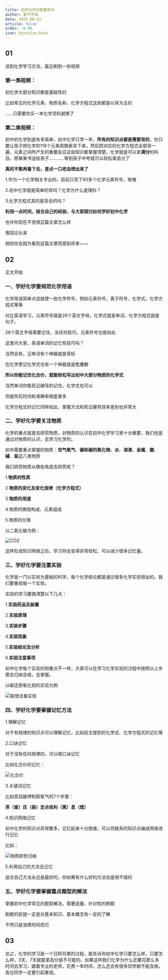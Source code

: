 ```yaml
---
title: 初中化学只需要背吗
author: 氢气不纯
date: 2025-06-22
article: false
order: -0.99
icon: bytesize:book
---
```


## 01

谈到化学学习方法，最近刷到一些视频

### 第一类视频：

初化学大部分知识都是基础性的

比如常见的化学元素、物质名称、化学方程式这些都是以背为主的

……只需要你买一本化学资料就够了

### 第二类视频：

初中的化学到底有多简单，初中化学只学一年，**所有的知识点都是需要背的**，你只要让孩子把化学的118个元素周期表背下来，然后把对应的化学方程式全部背一遍，元素之间所产生的重要反应这些知识都掌握清楚，化学就是可以拿**满分**的科目。把某某书送给孩子…………等到孩子中考就可以轻松拿高分了

**真的不敢再看下去，差点一口老血喷出来了**

1.作为一个化学相关专业的，目前只背了60多个化学元素符号，惭愧

2.初中化学就是简单的背吗？化学为什么是理科？

3.化学方程式真的是背会的吗？

**利用一点时间，结合自己的经验，与大家探讨如何学好初中化学**

也许你现在不觉得这篇文章怎么样

等回过头来

相信你会因为看到这篇文章而感到庆幸\~\~\~

## 02

正文开始

### 一、学好化学要规范**化学用语**

化学用语简单点说就使一些化学符号，例如元素符号，离子符号，化学式，化学方程式等等

对比英语学习，元素符号就是26个英文字母，化学式就是单词，化学方程式就是句子。

26个英文字母需要记住，没任何技巧，元素符号也是如此

这里问大家，英语单词的记忆有技巧吗？

当然会有，记单词有个神器就是音标

在化学里记化学式也有一个神器就是**化合价**

**所以你能记住化合价，就能轻松写出初中大部分物质的化学式**

当然单词你能死记硬背的记住，化学式也可以

但是所花时间和准确率相差甚多

化学方程式的记忆同样如此，掌握方法和死记硬背效率差别也非常大

### 二、学好化学要关注**物质**

化学的重点就是去研究物质，对物质的认识在初中化学学习里十分重要，我们也是通过对物质的认识，去学习化学的。

初中需要重点掌握的物质：**空气氧气**、**碳和碳的氧化物**、**水**、**溶液**、**金属**、**酸**、**碱**、**盐**这八类物质

我们研究物质从哪些角度去研究呢？

1.**物质的性质**

2.**物质的变化及变化规律（化学方程式）**

3.**物质的用途**

4.物质的微观构成、元素组成

5.物质的分类

以二氧化碳为例：

![CO2](https://img.edaychem.cn//img/CO2.png)

这样形成知识网络之后，学习将会变得非常轻松，可以减少很多记忆量。

### 三、学好化学要注重**实验**

化学是一门以实验为基础的科学，每个化学结论都是通过很多化学实验得出的。我们要重视每一个实验。

实验的学习要搞清楚以下几点：

1.**实验药品及装置**

2.**实验原理**

3.**实验步骤**

4.**实验现象**

5.**实验结论及分析**

6.**实验注意事项**

初中化学每个实验的侧重点不一样，大家可以在学习化学实验的过程中按照以上步骤去归纳总结，去掌握。

以碳还原氧化铜的实验为例

![联想法看实验](https://img.edaychem.cn//img/%E8%81%94%E6%83%B3%E6%B3%95%E7%9C%8B%E5%AE%9E%E9%AA%8C.png)

### 四、学好化学要掌握**记忆方法**

1.理解记忆

对于有规律的知识点可以理解记忆，比如前文提到的化学式、化学方程式的记忆等

2.口诀记忆

对于没有任何规律的，可以用口诀记忆

比如化合价的记忆：

![化合价](https://img.edaychem.cn//img/%E5%8C%96%E5%90%88%E4%BB%B7.png)

3.关键词记忆

比如高锰酸钾制取氧气的7个步骤：

**茶（查）庄（装）定点收利（离）息（熄）**

4.知识网络记忆

初中化学的知识点异常繁多，记忆起来十分困难，可以将联系的知识点编成网络进行记忆

比如：

![物质颜色归纳](https://img.edaychem.cn//img/%E7%89%A9%E8%B4%A8%E9%A2%9C%E8%89%B2%E5%BD%92%E7%BA%B3.png)

5.利用自己的方法去记忆

适合自己方法永远是最好的，你如果有什么好的方法也是很不错的

### 五、学好化学要掌握**重点题型的解法**

掌握初中化学常见的题型解法，需要适量、针对性的刷题

刷题的前提一定是对基本知识、基本概念有一定的了解

不然只是浪费时间而已

## 03

总之，化学的学习是一个日积月累的过程，能告诉你初中化学只要怎么样，只要怎么样，3天、7天就能拿高分是不可能的。如果这样我们化学为什么还要花那么多时间去学习，跟着专业的老师，花费一年时间，怎么还会有很多同学都不能及格。各位同学一定要引起重视。